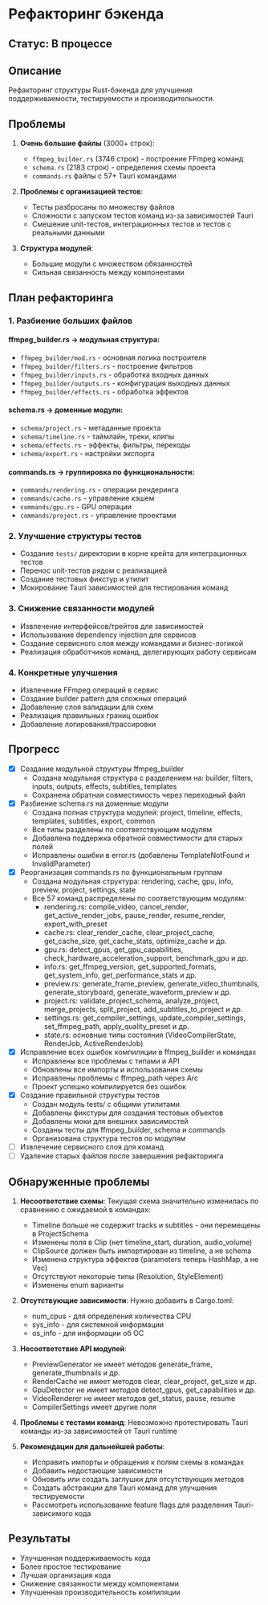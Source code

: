 # Рефакторинг бэкенда

## Статус: В процессе

## Описание

Рефакторинг структуры Rust-бэкенда для улучшения поддерживаемости, тестируемости и производительности.

## Проблемы

1. **Очень большие файлы** (3000+ строк):
   - `ffmpeg_builder.rs` (3746 строк) - построение FFmpeg команд
   - `schema.rs` (2183 строк) - определения схемы проекта
   - `commands.rs` файлы с 57+ Tauri командами

2. **Проблемы с организацией тестов**:
   - Тесты разбросаны по множеству файлов
   - Сложности с запуском тестов команд из-за зависимостей Tauri
   - Смешение unit-тестов, интеграционных тестов и тестов с реальными данными

3. **Структура модулей**:
   - Большие модули с множеством обязанностей
   - Сильная связанность между компонентами

## План рефакторинга

### 1. Разбиение больших файлов

#### ffmpeg_builder.rs → модульная структура:
- `ffmpeg_builder/mod.rs` - основная логика построителя
- `ffmpeg_builder/filters.rs` - построение фильтров
- `ffmpeg_builder/inputs.rs` - обработка входных данных
- `ffmpeg_builder/outputs.rs` - конфигурация выходных данных
- `ffmpeg_builder/effects.rs` - обработка эффектов

#### schema.rs → доменные модули:
- `schema/project.rs` - метаданные проекта
- `schema/timeline.rs` - таймлайн, треки, клипы
- `schema/effects.rs` - эффекты, фильтры, переходы
- `schema/export.rs` - настройки экспорта

#### commands.rs → группировка по функциональности:
- `commands/rendering.rs` - операции рендеринга
- `commands/cache.rs` - управление кэшем
- `commands/gpu.rs` - GPU операции
- `commands/project.rs` - управление проектами

### 2. Улучшение структуры тестов
- Создание `tests/` директории в корне крейта для интеграционных тестов
- Перенос unit-тестов рядом с реализацией
- Создание тестовых фикстур и утилит
- Мокирование Tauri зависимостей для тестирования команд

### 3. Снижение связанности модулей
- Извлечение интерфейсов/трейтов для зависимостей
- Использование dependency injection для сервисов
- Создание сервисного слоя между командами и бизнес-логикой
- Реализация обработчиков команд, делегирующих работу сервисам

### 4. Конкретные улучшения
- Извлечение FFmpeg операций в сервис
- Создание builder pattern для сложных операций
- Добавление слоя валидации для схем
- Реализация правильных границ ошибок
- Добавление логирования/трассировки

## Прогресс

- [x] Создание модульной структуры ffmpeg_builder
  - Создана модульная структура с разделением на: builder, filters, inputs, outputs, effects, subtitles, templates
  - Сохранена обратная совместимость через переходный файл
- [x] Разбиение schema.rs на доменные модули
  - Создана полная структура модулей: project, timeline, effects, templates, subtitles, export, common
  - Все типы разделены по соответствующим модулям
  - Добавлена поддержка обратной совместимости для старых полей
  - Исправлены ошибки в error.rs (добавлены TemplateNotFound и InvalidParameter)
- [x] Реорганизация commands.rs по функциональным группам
  - Создана модульная структура: rendering, cache, gpu, info, preview, project, settings, state
  - Все 57 команд распределены по соответствующим модулям:
    - rendering.rs: compile_video, cancel_render, get_active_render_jobs, pause_render, resume_render, export_with_preset
    - cache.rs: clear_render_cache, clear_project_cache, get_cache_size, get_cache_stats, optimize_cache и др.
    - gpu.rs: detect_gpus, get_gpu_capabilities, check_hardware_acceleration_support, benchmark_gpu и др.
    - info.rs: get_ffmpeg_version, get_supported_formats, get_system_info, get_performance_stats и др.
    - preview.rs: generate_frame_preview, generate_video_thumbnails, generate_storyboard, generate_waveform_preview и др.
    - project.rs: validate_project_schema, analyze_project, merge_projects, split_project, add_subtitles_to_project и др.
    - settings.rs: get_compiler_settings, update_compiler_settings, set_ffmpeg_path, apply_quality_preset и др.
    - state.rs: основные типы состояния (VideoCompilerState, RenderJob, ActiveRenderJob)
- [x] Исправление всех ошибок компиляции в ffmpeg_builder и командах
  - Исправлены все проблемы с типами и API
  - Обновлены все импорты и использования схемы
  - Исправлены проблемы с ffmpeg_path через Arc<RwLock>
  - Проект успешно компилируется без ошибок
- [x] Создание правильной структуры тестов
  - Создан модуль tests/ с общими утилитами
  - Добавлены фикстуры для создания тестовых объектов
  - Добавлены моки для внешних зависимостей
  - Созданы тесты для ffmpeg_builder, schema и commands
  - Организована структура тестов по модулям
- [ ] Извлечение сервисного слоя для команд
- [ ] Удаление старых файлов после завершения рефакторинга

## Обнаруженные проблемы

1. **Несоответствие схемы**: Текущая схема значительно изменилась по сравнению с ожидаемой в командах:
   - Timeline больше не содержит tracks и subtitles - они перемещены в ProjectSchema
   - Изменены поля в Clip (нет timeline_start, duration, audio_volume)
   - ClipSource должен быть импортирован из timeline, а не schema
   - Изменена структура эффектов (parameters теперь HashMap, а не Vec)
   - Отсутствуют некоторые типы (Resolution, StyleElement)
   - Изменены enum варианты

2. **Отсутствующие зависимости**: Нужно добавить в Cargo.toml:
   - num_cpus - для определения количества CPU
   - sys_info - для системной информации
   - os_info - для информации об ОС

3. **Несоответствие API модулей**:
   - PreviewGenerator не имеет методов generate_frame, generate_thumbnails и др.
   - RenderCache не имеет методов clear, clear_project, get_size и др.
   - GpuDetector не имеет методов detect_gpus, get_capabilities и др.
   - VideoRenderer не имеет методов get_status, pause, resume
   - CompilerSettings имеет другие поля

4. **Проблемы с тестами команд**: Невозможно протестировать Tauri команды из-за зависимостей от Tauri runtime

5. **Рекомендации для дальнейшей работы**:
   - Исправить импорты и обращения к полям схемы в командах
   - Добавить недостающие зависимости
   - Обновить или создать заглушки для отсутствующих методов
   - Создать абстракции для Tauri команд для улучшения тестируемости
   - Рассмотреть использование feature flags для разделения Tauri-зависимого кода

## Результаты

- Улучшенная поддерживаемость кода
- Более простое тестирование
- Лучшая организация кода
- Снижение связанности между компонентами
- Улучшенная производительность компиляции